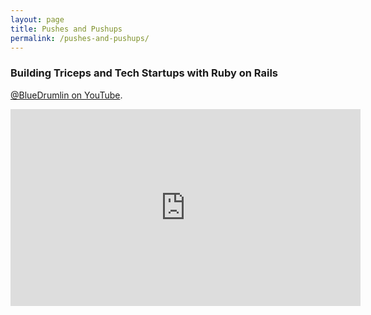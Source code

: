 ```yaml
---
layout: page
title: Pushes and Pushups
permalink: /pushes-and-pushups/
---
```


### Building Triceps and Tech Startups with Ruby on Rails

[@BlueDrumlin on YouTube](https://www.youtube.com/@BlueDrumlin). 

<iframe width="560" height="315" src="https://www.youtube.com/embed/HOAGntQd-jk?si=nBdhm-8pbzI22pmk" title="YouTube video player" frameborder="0" allow="accelerometer; autoplay; clipboard-write; encrypted-media; gyroscope; picture-in-picture; web-share" referrerpolicy="strict-origin-when-cross-origin" allowfullscreen></iframe>
